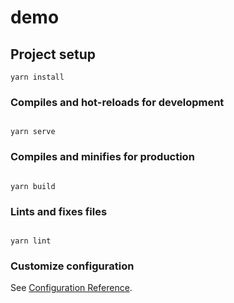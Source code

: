# demo

## Project setup

```
yarn install
```

### Compiles and hot-reloads for development

```

yarn serve
```

### Compiles and minifies for production

```

yarn build
```

### Lints and fixes files

```

yarn lint
```

### Customize configuration

See [Configuration Reference](https://cli.vuejs.org/config/).

